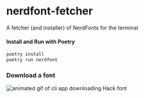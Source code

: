 # nerdfont-fetcher

A fetcher (and installer) of NerdFonts for the terminal

#### Install and Run with Poetry

```bash
poetry install
poetry run nerdfont
```

### Download a font

![animated gif of cli app downloading Hack font](https://i.imgur.com/uY1v7fP.gif)

